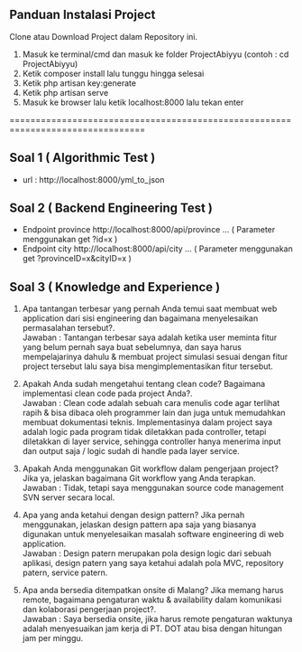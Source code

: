 ## Panduan Instalasi Project
Clone atau Download Project dalam Repository ini.
1. Masuk ke terminal/cmd dan masuk ke folder ProjectAbiyyu (contoh : cd ProjectAbiyyu)
2. Ketik composer install lalu tunggu hingga selesai
3. Ketik php artisan key:generate
4. Ketik php artisan serve
5. Masuk ke browser lalu ketik localhost:8000 lalu tekan enter

================================================================================

## Soal 1 ( Algorithmic Test )
- url : http://localhost:8000/yml_to_json

## Soal 2 ( Backend Engineering Test )
- Endpoint province http://localhost:8000/api/province ... ( Parameter menggunakan get ?id=x )
- Endpoint city http://localhost:8000/api/city ... ( Parameter menggunakan get ?provinceID=x&cityID=x )

## Soal 3 ( Knowledge and Experience )
1. Apa tantangan terbesar yang pernah Anda temui saat membuat web application dari sisi engineering dan bagaimana menyelesaikan permasalahan tersebut?. <br>
Jawaban : Tantangan terbesar saya adalah ketika user meminta fitur yang belum pernah saya buat sebelumnya, dan saya harus mempelajarinya dahulu & membuat project simulasi sesuai dengan fitur project tersebut lalu saya bisa mengimplementasikan fitur tersebut.

2. Apakah Anda sudah mengetahui tentang clean code? Bagaimana implementasi clean code pada project Anda?. <br>
Jawaban : Clean code adalah sebuah cara menulis code agar terlihat rapih & bisa dibaca oleh programmer lain dan juga untuk memudahkan membuat dokumentasi teknis. Implementasinya dalam project saya adalah logic pada program tidak diletakkan pada controller, tetapi diletakkan di layer service, sehingga controller hanya menerima input dan output saja / logic sudah di handle pada layer service. 

3. Apakah Anda menggunakan Git workflow dalam pengerjaan project? Jika ya, jelaskan bagaimana Git workflow yang Anda terapkan. <br>
Jawaban : Tidak, tetapi saya menggunakan source code management SVN server secara local.

4. Apa yang anda ketahui dengan design pattern? Jika pernah menggunakan, jelaskan design pattern apa saja yang biasanya digunakan untuk menyelesaikan masalah software engineering di web application. <br>
Jawaban : Design patern merupakan pola design logic dari sebuah aplikasi, design patern yang saya ketahui adalah pola MVC, repository patern, service patern.

5. Apa anda bersedia ditempatkan onsite di Malang? Jika memang harus remote, bagaimana pengaturan waktu & availability dalam komunikasi dan kolaborasi pengerjaan project?. <br>
Jawaban : Saya bersedia onsite, jika harus remote pengaturan waktunya adalah menyesuaikan jam kerja di PT. DOT atau bisa dengan hitungan jam per minggu.

